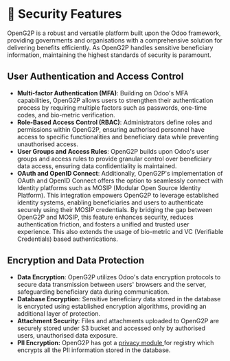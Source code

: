 # 🔐 Security Features

OpenG2P is a robust and versatile platform built upon the Odoo framework, providing governments and organisations with a comprehensive solution for delivering benefits efficiently. As OpenG2P handles sensitive beneficiary information, maintaining the highest standards of security is paramount.&#x20;

## User Authentication and Access Control

* **Multi-factor Authentication (MFA)**: Building on Odoo's MFA capabilities, OpenG2P allows users to strengthen their authentication process by requiring multiple factors such as passwords, one-time codes, and bio-metric verification.
* **Role-Based Access Control (RBAC)**: Administrators define roles and permissions within OpenG2P, ensuring authorised personnel have access to specific functionalities and beneficiary data while preventing unauthorised access.
* **User Groups and Access Rules**: OpenG2P builds upon Odoo's user groups and access rules to provide granular control over beneficiary data access, ensuring data confidentiality is maintained.
* **OAuth and OpenID Connect**: Additionally, OpenG2P's implementation of OAuth and OpenID Connect offers the option to seamlessly connect with Identity platforms such as MOSIP (Modular Open Source Identity Platform). This integration empowers OpenG2P to leverage established identity systems, enabling beneficiaries and users to authenticate securely using their MOSIP credentials. By bridging the gap between OpenG2P and MOSIP, this feature enhances security, reduces authentication friction, and fosters a unified and trusted user experience. This also extends the usage of bio-metric and VC (Verifiable Credentials) based authentications.

## Encryption and Data Protection

* **Data Encryption**: OpenG2P utilizes Odoo's data encryption protocols to secure data transmission between users' browsers and the server, safeguarding beneficiary data during communication.
* **Database Encryption**: Sensitive beneficiary data stored in the database is encrypted using established encryption algorithms, providing an additional layer of protection.
* **Attachment Security**: Files and attachments uploaded to OpenG2P are securely stored under S3 bucket and accessed only by authorised users, unauthorised data exposure.
* **PII Encryption:** OpenG2P has got a [privacy module ](https://docs.openg2p.org/secure-registry/registry/privacy-in-registry)for registry which encrypts all the PII information stored in the database.

##

